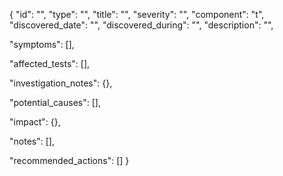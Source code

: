 {
  "id": "",
  "type": "",
  "title": "",
  "severity": "",
  "component": "t",
  "discovered_date": "",
  "discovered_during": "",
  "description": "",
  
  "symptoms": [],
  
  "affected_tests": [],
  
  "investigation_notes": {},
  
  "potential_causes": [],
  
  "impact": {},
  
  "notes": [],
  
  "recommended_actions": []
}